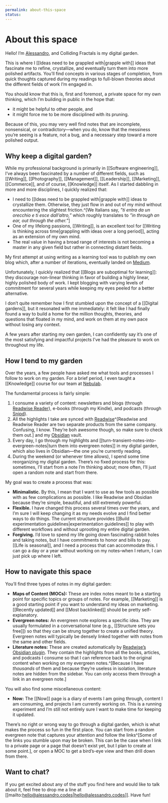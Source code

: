 ```yaml
---
permalink: about-this-space
status: 
---
```

# About this space

Hello! I’m [Alessandro](https://alessandro.codes), and Colliding Fractals is my digital garden.

This is where I [[Ideas need to be grappled with|grapple with]] ideas that fascinate me to refine, crystallize, and eventually turn them into more polished artifacts. You’ll find concepts in various stages of completion, from quick thoughts captured during my readings to full-blown theories about the different fields of work I’m engaged in.

You should know that this is, first and foremost, a private space for my own thinking, which I’m building in public in the hope that:

- it might be helpful to other people, and
- it might force me to be more disciplined with its pruning.

Because of this, you may very well find notes that are incomplete, nonsensical, or contradictory—when you do, know that the messiness you’re seeing is a feature, not a bug, and a necessary step toward a more polished output.

## Why keep a digital garden?

While my professional background is primarily in [[Software engineering]], I’ve always been fascinated by a number of different fields, such as [[Writing]], [[Photography]], [[Management]], [[Leadership]], [[Marketing]], [[Commerce]], and of course, [[Knowledge]] itself. As I started dabbling in more and more disciplines, I quickly realized that:

- I need to [[Ideas need to be grappled with|grapple with]] ideas to crystallize them. Otherwise, they just flow in and out of my mind without encountering the slightest friction.^[We Italians say, _”ti entra da un orecchio e ti esce dall’altro,”_ which roughly translates to _”in through an ear, out through the other.”_]
- One of my lifelong passions, [[Writing]], is an excellent tool for [[Writing is thinking across time|grappling with ideas over a long period]], acting as an extension of my own mind.
- The real value in having a broad range of interests is not becoming a master in any given field but rather in connecting distant fields.

My first attempt at using writing as a learning tool was to publish my own blog which, after a number of iterations, eventually landed on [Medium](https://medium.com/@aldesantis).

Unfortunately, I quickly realized that [[Blogs are suboptimal for learning]]: they discourage non-linear thinking in favor of building a highly linear, highly polished body of work. I kept blogging with varying levels of commitment for several years while keeping my eyes peeled for a better alternative.

I don’t quite remember how I first stumbled upon the concept of a [[Digital gardens]], but it resonated with me immediately: it felt like I had finally found a way to build a home for the million thoughts, theories, and questions that floated in my mind, and work on them at my own pace without losing any context.

A few years after starting my own garden, I can confidently say it’s one of the most satisfying and impactful projects I’ve had the pleasure to work on throughout my life.

## How I tend to my garden

Over the years, a few people have asked me what tools and processes I follow to work on my garden. For a brief period, I even taught a [[Knowledge]] course for our team at [Nebulab](https://nebulab.com).

The fundamental process is fairly simple:

1. I consume a variety of content: newsletters and blogs (through [Readwise Reader](https://readwise.io/read)), e-books (through my Kindle), and podcasts (through [Snipd](https://www.snipd.com/)).
2. All the highlights I take are synced with [Readwise](https://readwise.io)^[Readwise and Readwise Reader are two separate products from the same company. Confusing, I know. They’re boh awesome though, so make sure to check them out.] and my [Obsidian](https://obsidian.md) vault.
3. Every day, I go through my highlights and [[turn-transient-notes-into-evergreen-notes|turn them into evergreen notes]] in my digital garden, which also lives in Obsidian—the one you’re currently reading.
4. During the weekend (or whenever time allows), I spend some time reorganizing my digital garden. There’s no fixed process for this: sometimes, I’ll start from a note I’m thinking about; more often, I’ll just open a random note and start from there.

My goal was to create a process that was:

- **Minimalistic.** By this, I mean that I want to use as few tools as possible with as few complications as possible. I like Readwise and Obsidian because they’re simple, beautiful, and still extremely powerful.
- **Flexible.** I have changed this process several times over the years, and I’m sure I will keep changing it as my needs evolve and I find better ways to do things. The current structure provides [[Build experimentation guidelines|experimentation guidelines]] to play with different workflows and without uprooting my entire digital garden.
- **Forgiving.** I’d love to spend my life going down fascinating rabbit holes and taking notes, but I have commitments to honor and bills to pay. [[Life is seasonal]], and I need a process that can accommodate this. I can go a day or a year without working on my notes–when I return, I can just pick up where I left.

## How to navigate this space

You’ll find three types of notes in my digital garden:

- **Maps of Content (MOCs):** These are index notes meant to be a starting point for specific topics or groups of notes. For example, [[Marketing]] is a good starting point if you want to understand my ideas on marketing. [[Recently updated]] and [[Most backlinked]] should be pretty self-explanatory.
- **Evergreen notes:** An evergreen note explores a specific idea. They are usually formulated in a conversational tone (e.g., [[Structure sets you free]]) so that they can be strung together to create a unified theory. Evergreen notes will typically be densely linked together with notes from the same and other fields.
- **Literature notes:** These are created automatically by [Readwise’s Obsidian plugin](https://github.com/readwiseio/obsidian-readwise). They contain the highlights from all the books, articles, and podcasts I consume so that I can reference back to the original content when working on my evergreen notes.^[Because I have _thousands_ of them and because they’re useless in isolation, literature notes are hidden from the sidebar. You can only access them through a link in an evergreen note.]

You will also find some miscellaneous content:

- **Now:** The [[Now]] page is a diary of events I am going through, content I am consuming, and projects I am currently working on. This is a running experiment and I’m still not entirely sure I want to make time for keeping it updated.

There’s no right or wrong way to go through a digital garden, which is what makes the process so fun in the first place. You can start from a random evergreen note that captures your attention and follow the links^[Some of the links you stumble upon may be broken. This can be the case when I link to a private page or a page that doesn’t exist yet, but I plan to create at some point.], or open a MOC to get a bird’s-eye view and then drill down from there.

## Want to chat?

If you get excited about any of the stuff you find here and would like to talk about it, feel free to drop me a line at [[mailto:hello@alessandro.codes|hello@alessandro.codes]]. Have fun!
